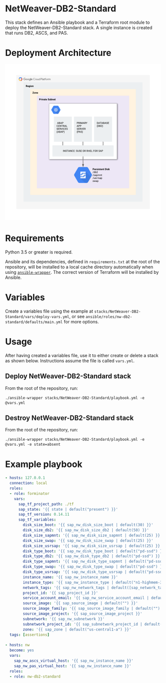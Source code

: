 # NetWeaver-DB2-Standard

This stack defines an Ansible playbook and a Terraform root module to deploy the NetWeaver-DB2-Standard stack. A single instance is created that runs DB2, ASCS, and PAS.
# Deployment Architecture

![NetWeaver-DB2-Standard](./images/standard.png)

# Requirements

Python 3.5 or greater is required.

Ansible and its dependencies, defined in `requirements.txt` at the root of the repository, will be installed to a local cache directory automatically when using [`ansible-wrapper`](#usage). The correct version of Terraform will be installed by Ansible.

# Variables

Create a variables file using the example at `stacks/NetWeaver-DB2-Standard/vars/deploy-vars.yml`, or see `ansible/roles/nw-db2-standard/defaults/main.yml` for more options.

# Usage

After having created a variables file, use it to either create or delete a stack as shown below. Instructions assume the file is called `vars.yml`.

## Deploy NetWeaver-DB2-Standard stack

From the root of the repository, run:

```
./ansible-wrapper stacks/NetWeaver-DB2-Standard/playbook.yml -e @vars.yml
```

## Destroy NetWeaver-DB2-Standard stack

From the root of the repository, run:

```
./ansible-wrapper stacks/NetWeaver-DB2-Standard/playbook.yml -e @vars.yml -e state=absent
```

# Example playbook

```yaml
- hosts: 127.0.0.1
  connection: local
  roles:
  - role: forminator
    vars:
      sap_tf_project_path: ./tf
      sap_state: '{{ state | default("present") }}'
      sap_tf_version: 0.14.11
      sap_tf_variables:
        disk_size_boot: '{{ sap_nw_disk_size_boot | default(30) }}'
        disk_size_db2: '{{ sap_nw_disk_size_db2 | default(50) }}'
        disk_size_sapmnt: '{{ sap_nw_disk_size_sapmnt | default(25) }}'
        disk_size_swap: '{{ sap_nw_disk_size_swap | default(25) }}'
        disk_size_usrsap: '{{ sap_nw_disk_size_usrsap | default(25) }}'
        disk_type_boot: '{{ sap_nw_disk_type_boot | default("pd-ssd") }}'
        disk_type_db2: '{{ sap_nw_disk_type_db2 | default("pd-ssd") }}'
        disk_type_sapmnt: '{{ sap_nw_disk_type_sapmnt | default("pd-ssd") }}'
        disk_type_swap: '{{ sap_nw_disk_type_swap | default("pd-ssd") }}'
        disk_type_usrsap: '{{ sap_nw_disk_type_usrsap | default("pd-ssd") }}'
        instance_name: '{{ sap_nw_instance_name }}'
        instance_type: '{{ sap_nw_instance_type | default("n1-highmem-32") }}'
        network_tags: '{{ sap_nw_network_tags | default([sap_network_tag | default("sap-allow-all")]) }}'
        project_id: '{{ sap_project_id }}'
        service_account_email: '{{ sap_nw_service_account_email | default("{}@{}.iam.gserviceaccount.com".format(sap_nw_service_account_name | default("sap-common-sa"), sap_project_id)) }}'
        source_image: '{{ sap_source_image | default("") }}'
        source_image_family: '{{ sap_source_image_family | default("") }}'
        source_image_project: '{{ sap_source_image_project }}'
        subnetwork: '{{ sap_nw_subnetwork }}'
        subnetwork_project_id: '{{ sap_subnetwork_project_id | default("") }}'
        zone: '{{ sap_zone | default("us-central1-a") }}'
  tags: [assertions]

- hosts: nw
  become: yes
  vars:
    sap_nw_ascs_virtual_host: '{{ sap_nw_instance_name }}'
    sap_nw_pas_virtual_host: '{{ sap_nw_instance_name }}'
  roles:
  - role: nw-db2-standard
```
